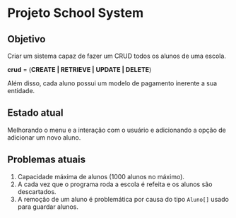 # Projeto School System

## Objetivo

Criar um sistema capaz de fazer um CRUD todos os alunos de uma escola.

**crud** = (**CREATE | RETRIEVE | UPDATE | DELETE**)

Além disso, cada aluno possui um modelo de pagamento inerente a sua entidade.

## Estado atual

Melhorando o menu e a interação com o usuário e adicionando a opção de adicionar um novo aluno.

## Problemas atuais

1. Capacidade máxima de alunos (1000 alunos no máximo).
2. A cada vez que o programa roda a escola é refeita e os alunos são descartados.
3. A remoção de um aluno é problemática por causa do tipo `Aluno[]` usado para guardar alunos.
